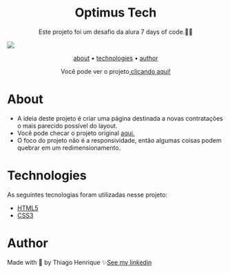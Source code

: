 <h1 align="center">Optimus Tech</h1>

<p align="center">Este projeto foi um desafio da alura 7 days of code.👨‍💻</p>

<img src="https://user-images.githubusercontent.com/92443688/164052896-06f26d2c-d2dd-40b6-ae18-f8895026be1b.jpg">

<p align="center">
    <a href="#about">about</a> •
    <a href="#technologies">technologies</a> •
    <a href="#author">author</a> 
</p>

<p align="center">Você pode ver o projeto<a href="https://ythiago03.netlify.app/"> clicando aqui!</a></p>

# About

- A ideia deste projeto é criar uma página destinada a novas contratações o mais parecido possível do layout.
- Você pode checar o projeto original <a href="https://www.figma.com/file/mm3MLozvUDGhDRTxSLlGL5/7daysOfCode-HTML-CSS?node-id=0%3A1">aqui.</a>
- O foco do projeto não é a responsividade, então algumas coisas podem quebrar em um redimensionamento.
 
# Technologies

As seguintes tecnologias foram utilizadas nesse projeto:

- <a href="https://developer.mozilla.org/pt-BR/docs/Web/HTML">HTML5</a>
- <a href="https://developer.mozilla.org/pt-BR/docs/Web/CSS">CSS3</a>


# Author

Made with 💜 by Thiago Henrique ✨<a href="https://www.linkedin.com/in/thiago-fid%C3%AAncio-a24578224/">See my linkedin</a>
